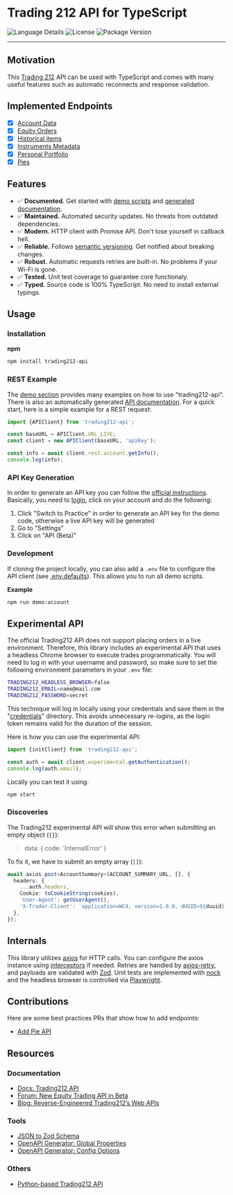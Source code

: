 # Trading 212 API for TypeScript

![Language Details](https://img.shields.io/github/languages/top/bennycode/trading212-api) ![License](https://img.shields.io/npm/l/trading212-api.svg) ![Package Version](https://img.shields.io/npm/v/trading212-api.svg)

---

## Motivation

This [Trading 212](https://www.trading212.com/) API can be used with TypeScript and comes with many useful features such as automatic reconnects and response validation.

## Implemented Endpoints

- [x] [Account Data](https://t212public-api-docs.redoc.ly/#tag/Account-Data)
- [x] [Equity Orders](https://t212public-api-docs.redoc.ly/#tag/Equity-Orders)
- [x] [Historical items](https://t212public-api-docs.redoc.ly/#tag/Historical-items)
- [x] [Instruments Metadata](https://t212public-api-docs.redoc.ly/#tag/Instruments-Metadata)
- [x] [Personal Portfolio](https://t212public-api-docs.redoc.ly/#tag/Personal-Portfolio)
- [x] [Pies](https://t212public-api-docs.redoc.ly/#tag/Pies)

## Features

- ✅ **Documented.** Get started with [demo scripts][1] and [generated documentation][2].
- ✅ **Maintained.** Automated security updates. No threats from outdated dependencies.
- ✅ **Modern.** HTTP client with Promise API. Don't lose yourself in callback hell.
- ✅ **Reliable.** Follows [semantic versioning][3]. Get notified about breaking changes.
- ✅ **Robust.** Automatic requests retries are built-in. No problems if your Wi-Fi is gone.
- ✅ **Tested.** Unit test coverage to guarantee core functionaly.
- ✅ **Typed.** Source code is 100% TypeScript. No need to install external typings.

## Usage

### Installation

**npm**

```bash
npm install trading212-api
```

### REST Example

The [demo section][1] provides many examples on how to use "trading212-api". There is also an automatically generated [API documentation][2]. For a quick start, here is a simple example for a REST request:

```ts
import {APIClient} from 'trading212-api';

const baseURL = APIClient.URL_LIVE;
const client = new APIClient(baseURL, 'apiKey');

const info = await client.rest.account.getInfo();
console.log(info);
```

### API Key Generation

In order to generate an API key you can follow the [official instructions](https://helpcentre.trading212.com/hc/en-us/articles/14584770928157). Basically, you need to [login](https://app.trading212.com/), click on your account and do the following:

1. Click "Switch to Practice" in order to generate an API key for the demo code, otherwise a live API key will be generated
2. Go to "Settings"
3. Click on "API (Beta)"

### Development

If cloning the project locally, you can also add a `.env` file to configure the API client (see [.env.defaults][4]). This allows you to run all demo scripts.

**Example**

```bash
npm run demo:account
```

## Experimental API

The official Trading212 API does not support placing orders in a live environment. Therefore, this library includes an experimental API that uses a headless Chrome browser to execute trades programmatically. You will need to log in with your username and password, so make sure to set the following environment parameters in your `.env` file:

```bash
TRADING212_HEADLESS_BROWSER=false
TRADING212_EMAIL=name@mail.com
TRADING212_PASSWORD=secret
```

This technique will log in locally using your credentials and save them in the "[credentials](./credentials/)" directory. This avoids unnecessary re-logins, as the login token remains valid for the duration of the session.

Here is how you can use the experimental API:

```ts
import {initClient} from 'trading212-api';

const auth = await client.experimental.getAuthentication();
console.log(auth.email);
```

Locally you can test it using:

```bash
npm start
```

### Discoveries

The Trading212 experimental API will show this error when submitting an empty object (`{}`):

> data: { code: 'InternalError' }

To fix it, we have to submit an empty array (`[]`):

```ts
await axios.post<AccountSummary>(ACCOUNT_SUMMARY_URL, [], {
  headers: {
    ...auth.headers,
    Cookie: toCookieString(cookies),
    'User-Agent': getUserAgent(),
    'X-Trader-Client': `application=WC4, version=1.0.0, dUUID=${duuid}`,
  },
});
```

## Internals

This library utilizes [axios](https://github.com/axios/axios) for HTTP calls. You can configure the axios instance using [interceptors](https://axios-http.com/docs/interceptors) if needed. Retries are handled by [axios-retry](https://github.com/softonic/axios-retry), and payloads are validated with [Zod](https://github.com/colinhacks/zod). Unit tests are implemented with [nock](https://github.com/nock/nock) and the headless browser is controlled via [Playwright](https://playwright.dev/).

## Contributions

Here are some best practices PRs that show how to add endpoints:

- [Add Pie API](https://github.com/bennycode/trading212-api/pull/6/files)

## Resources

### Documentation

- [Docs: Trading212 API](https://t212public-api-docs.redoc.ly/)
- [Forum: New Equity Trading API in Beta](https://community.trading212.com/t/61788)
- [Blog: Reverse-Engineered Trading212’s Web APIs](https://haksoat.com/reverse-engineering-trading212/)

### Tools

- [JSON to Zod Schema](https://transform.tools/json-to-zod)
- [OpenAPI Generator: Global Properties](https://openapi-generator.tech/docs/globals/)
- [OpenAPI Generator: Config Options](https://openapi-generator.tech/docs/generators/typescript-fetch/#config-options)

### Others

- [Python-based Trading212 API](https://github.com/HAKSOAT/tradingTOT)

[1]: https://github.com/bennycode/trading212-api/tree/main/src/demo
[2]: https://github.com/bennycode/trading212-api/tree/main/docs
[3]: https://docs.npmjs.com/about-semantic-versioning
[4]: https://github.com/bennycode/trading212-api/blob/main/.env.defaults

